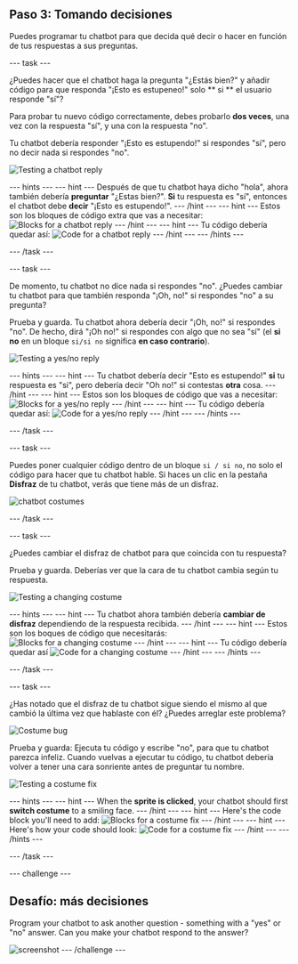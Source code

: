 ## Paso 3: Tomando decisiones

Puedes programar tu chatbot para que decida qué decir o hacer en función de tus respuestas a sus preguntas.

\--- task \---

¿Puedes hacer que el chatbot haga la pregunta "¿Estás bien?" y añadir código para que responda "¡Esto es estupeneo!" solo ** si ** el usuario responde "sí"?

Para probar tu nuevo código correctamente, debes probarlo **dos veces**, una vez con la respuesta "sí", y una con la respuesta "no".

Tu chatbot debería responder "¡Esto es estupendo!" si respondes "sí", pero no decir nada si respondes "no".

![Testing a chatbot reply](images/chatbot-if-test.png)

\--- hints \--- \--- hint \--- Después de que tu chatbot haya dicho "hola", ahora también debería **preguntar** "¿Estas bien?". **Si** tu respuesta es "sí", entonces el chatbot debe **decir** "¡Esto es estupendo!". \--- /hint \--- \--- hint \--- Estos son los bloques de código extra que vas a necesitar: ![Blocks for a chatbot reply](images/chatbot-if-blocks.png) \--- /hint \--- \--- hint \--- Tu código debería quedar así: ![Code for a chatbot reply](images/chatbot-if-code.png) \--- /hint \--- \--- /hints \---

\--- /task \---

\--- task \---

De momento, tu chatbot no dice nada si respondes "no". ¿Puedes cambiar tu chatbot para que también responda "¡Oh, no!" si respondes "no" a su pregunta?

Prueba y guarda. Tu chatbot ahora debería decir "¡Oh, no!" si respondes "no". De hecho, dirá "¡Oh no!" si respondes con algo que no sea "sí" (el **si no** en un bloque `si/si no` significa **en caso contrario**).

![Testing a yes/no reply](images/chatbot-if-else-test.png)

\--- hints \--- \--- hint \--- Tu chatbot debería decir "Esto es estupendo!" **si** tu respuesta es "si", pero debería decir "Oh no!" si contestas **otra** cosa. \--- /hint \--- \--- hint \--- Estos son los bloques de código que vas a necesitar: ![Blocks for a yes/no reply](images/chatbot-if-else-blocks.png) \--- /hint \--- \--- hint \--- Tu código debería quedar así: ![Code for a yes/no reply](images/chatbot-if-else-code.png) \--- /hint \--- \--- /hints \---

\--- /task \---

\--- task \---

Puedes poner cualquier código dentro de un bloque `si / si no`, no solo el código para hacer que tu chatbot hable. Si haces un clic en la pestaña **Disfraz** de tu chatbot, verás que tiene más de un disfraz.

![chatbot costumes](images/chatbot-costume-view.png)

\--- /task \---

\--- task \---

¿Puedes cambiar el disfraz de chatbot para que coincida con tu respuesta?

Prueba y guarda. Deberías ver que la cara de tu chatbot cambia según tu respuesta.

![Testing a changing costume](images/chatbot-costume-test.png)

\--- hints \--- \--- hint \--- Tu chatbot ahora también debería **cambiar de disfraz** dependiendo de la respuesta recibida. \--- /hint \--- \--- hint \--- Estos son los boques de código que necesitarás: ![Blocks for a changing costume](images/chatbot-costume-blocks.png) \--- /hint \--- \--- hint \--- Tu código debería quedar así ![Code for a changing costume](images/chatbot-costume-code.png) \--- /hint \--- \--- /hints \---

\--- /task \---

\--- task \---

¿Has notado que el disfraz de tu chatbot sigue siendo el mismo al que cambió la última vez que hablaste con él? ¿Puedes arreglar este problema?

![Costume bug](images/chatbot-costume-bug-test.png)

Prueba y guarda: Ejecuta tu código y escribe "no", para que tu chatbot parezca infeliz. Cuando vuelvas a ejecutar tu código, tu chatbot debería volver a tener una cara sonriente antes de preguntar tu nombre.

![Testing a costume fix](images/chatbot-costume-fix-test.png)

\--- hints \--- \--- hint \--- When the **sprite is clicked**, your chatbot should first **switch costume** to a smiling face. \--- /hint \--- \--- hint \--- Here's the code block you'll need to add: ![Blocks for a costume fix](images/chatbot-costume-fix-blocks.png) \--- /hint \--- \--- hint \--- Here's how your code should look: ![Code for a costume fix](images/chatbot-costume-fix-code.png) \--- /hint \--- \--- /hints \---

\--- /task \---

\--- challenge \---

## Desafío: más decisiones

Program your chatbot to ask another question - something with a "yes" or "no" answer. Can you make your chatbot respond to the answer?

![screenshot](images/chatbot-joke.png) \--- /challenge \---